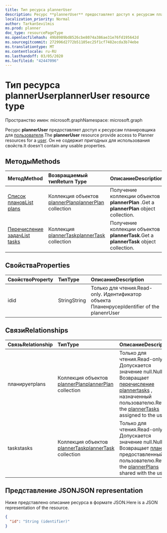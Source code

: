 ```yaml
---
title: Тип ресурса plannerUser
description: Ресурс **plannerUser** предоставляет доступ к ресурсам планировщика для пользователя. Он не содержит пригодных для использования свойств.
localization_priority: Normal
author: TarkanSevilmis
ms.prod: planner
doc_type: resourcePageType
ms.openlocfilehash: 49b8989bd8526cbe8074a386ae31e76fd195642d
ms.sourcegitcommit: 272996d2772b51105ec25f1cf7482ecda3b74ebe
ms.translationtype: MT
ms.contentlocale: ru-RU
ms.lasthandoff: 03/05/2020
ms.locfileid: "42447096"
---
```

# <a name="planneruser-resource-type"></a><span data-ttu-id="c617a-104">Тип ресурса plannerUser</span><span class="sxs-lookup"><span data-stu-id="c617a-104">plannerUser resource type</span></span>

<span data-ttu-id="c617a-105">Пространство имен: microsoft.graph</span><span class="sxs-lookup"><span data-stu-id="c617a-105">Namespace: microsoft.graph</span></span>

<span data-ttu-id="c617a-106">Ресурс **plannerUser** предоставляет доступ к ресурсам планировщика для [пользователя](user.md).</span><span class="sxs-lookup"><span data-stu-id="c617a-106">The **plannerUser** resource provide access to Planner resources for a [user](user.md).</span></span> <span data-ttu-id="c617a-107">Он не содержит пригодных для использования свойств.</span><span class="sxs-lookup"><span data-stu-id="c617a-107">It doesn't contain any usable properties.</span></span>


## <a name="methods"></a><span data-ttu-id="c617a-108">Методы</span><span class="sxs-lookup"><span data-stu-id="c617a-108">Methods</span></span>

| <span data-ttu-id="c617a-109">Метод</span><span class="sxs-lookup"><span data-stu-id="c617a-109">Method</span></span>           | <span data-ttu-id="c617a-110">Возвращаемый тип</span><span class="sxs-lookup"><span data-stu-id="c617a-110">Return Type</span></span>    |<span data-ttu-id="c617a-111">Описание</span><span class="sxs-lookup"><span data-stu-id="c617a-111">Description</span></span>|
|:---------------|:--------|:----------|
|[<span data-ttu-id="c617a-112">Список планов</span><span class="sxs-lookup"><span data-stu-id="c617a-112">List plans</span></span>](../api/planneruser-list-plans.md) |<span data-ttu-id="c617a-113">Коллекция объектов [plannerPlan](plannerplan.md)</span><span class="sxs-lookup"><span data-stu-id="c617a-113">[plannerPlan](plannerplan.md) collection</span></span>| <span data-ttu-id="c617a-114">Получение коллекции объектов **plannerPlan** .</span><span class="sxs-lookup"><span data-stu-id="c617a-114">Get a **plannerPlan** object collection.</span></span>|
|[<span data-ttu-id="c617a-115">Перечисление задач</span><span class="sxs-lookup"><span data-stu-id="c617a-115">List tasks</span></span>](../api/planneruser-list-tasks.md) |<span data-ttu-id="c617a-116">Коллекция [plannerTask](plannertask.md)</span><span class="sxs-lookup"><span data-stu-id="c617a-116">[plannerTask](plannertask.md) collection</span></span>| <span data-ttu-id="c617a-117">Получение коллекции объектов **plannerTask**.</span><span class="sxs-lookup"><span data-stu-id="c617a-117">Get a **plannerTask** object collection.</span></span>|

## <a name="properties"></a><span data-ttu-id="c617a-118">Свойства</span><span class="sxs-lookup"><span data-stu-id="c617a-118">Properties</span></span>
| <span data-ttu-id="c617a-119">Свойство</span><span class="sxs-lookup"><span data-stu-id="c617a-119">Property</span></span>     | <span data-ttu-id="c617a-120">Тип</span><span class="sxs-lookup"><span data-stu-id="c617a-120">Type</span></span>   |<span data-ttu-id="c617a-121">Описание</span><span class="sxs-lookup"><span data-stu-id="c617a-121">Description</span></span>|
|:---------------|:--------|:----------|
|<span data-ttu-id="c617a-122">id</span><span class="sxs-lookup"><span data-stu-id="c617a-122">id</span></span>|<span data-ttu-id="c617a-123">String</span><span class="sxs-lookup"><span data-stu-id="c617a-123">String</span></span>| <span data-ttu-id="c617a-124">Только для чтения.</span><span class="sxs-lookup"><span data-stu-id="c617a-124">Read-only.</span></span> <span data-ttu-id="c617a-125">Идентификатор объекта Планенрусер</span><span class="sxs-lookup"><span data-stu-id="c617a-125">Identifier of the planenrUser</span></span>|

## <a name="relationships"></a><span data-ttu-id="c617a-126">Связи</span><span class="sxs-lookup"><span data-stu-id="c617a-126">Relationships</span></span>
| <span data-ttu-id="c617a-127">Связь</span><span class="sxs-lookup"><span data-stu-id="c617a-127">Relationship</span></span> | <span data-ttu-id="c617a-128">Тип</span><span class="sxs-lookup"><span data-stu-id="c617a-128">Type</span></span>   |<span data-ttu-id="c617a-129">Описание</span><span class="sxs-lookup"><span data-stu-id="c617a-129">Description</span></span>|
|:---------------|:--------|:----------|
|<span data-ttu-id="c617a-130">планирует</span><span class="sxs-lookup"><span data-stu-id="c617a-130">plans</span></span>|<span data-ttu-id="c617a-131">Коллекция объектов [plannerPlan](plannerplan.md)</span><span class="sxs-lookup"><span data-stu-id="c617a-131">[plannerPlan](plannerplan.md) collection</span></span>| <span data-ttu-id="c617a-132">Только для чтения.</span><span class="sxs-lookup"><span data-stu-id="c617a-132">Read-only.</span></span> <span data-ttu-id="c617a-133">Допускается значение null.</span><span class="sxs-lookup"><span data-stu-id="c617a-133">Nullable.</span></span> <span data-ttu-id="c617a-134">Возвращает [перечисление plannertasks](plannertask.md) , назначенный пользователю.</span><span class="sxs-lookup"><span data-stu-id="c617a-134">Returns the [plannerTasks](plannertask.md) assigned to the user.</span></span>|
|<span data-ttu-id="c617a-135">tasks</span><span class="sxs-lookup"><span data-stu-id="c617a-135">tasks</span></span>|<span data-ttu-id="c617a-136">Коллекция объектов [plannerTask](plannertask.md)</span><span class="sxs-lookup"><span data-stu-id="c617a-136">[plannerTask](plannertask.md) collection</span></span>| <span data-ttu-id="c617a-137">Только для чтения.</span><span class="sxs-lookup"><span data-stu-id="c617a-137">Read-only.</span></span> <span data-ttu-id="c617a-138">Допускается значение null.</span><span class="sxs-lookup"><span data-stu-id="c617a-138">Nullable.</span></span> <span data-ttu-id="c617a-139">Возвращает [планов](plannerplan.md) , предоставленный пользователю.</span><span class="sxs-lookup"><span data-stu-id="c617a-139">Returns the [plannerPlans](plannerplan.md) shared with the user.</span></span>|

## <a name="json-representation"></a><span data-ttu-id="c617a-140">Представление JSON</span><span class="sxs-lookup"><span data-stu-id="c617a-140">JSON representation</span></span>
<span data-ttu-id="c617a-141">Ниже представлено описание ресурса в формате JSON.</span><span class="sxs-lookup"><span data-stu-id="c617a-141">Here is a JSON representation of the resource.</span></span>

<!-- {
  "blockType": "resource",
  "baseType": "microsoft.graph.entity",
  "optionalProperties": [

  ],
  "@odata.type": "microsoft.graph.plannerUser"
}-->

```json
{
  "id": "String (identifier)"
}

```

<!-- uuid: 8fcb5dbc-d5aa-4681-8e31-b001d5168d79
2015-10-25 14:57:30 UTC -->
<!-- {
  "type": "#page.annotation",
  "description": "plannerUser resource",
  "keywords": "",
  "section": "documentation",
  "tocPath": ""
}-->
